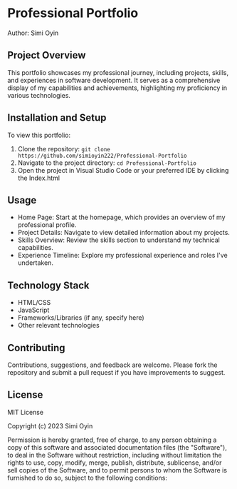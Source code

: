 # Professional Portfolio

Author: Simi Oyin

## Project Overview
This portfolio showcases my professional journey, including projects, skills, and experiences in software development. It serves as a comprehensive display of my capabilities and achievements, highlighting my proficiency in various technologies.

## Installation and Setup
To view this portfolio:

1. Clone the repository: `git clone https://github.com/simioyin222/Professional-Portfolio`
2. Navigate to the project directory: `cd Professional-Portfolio`
3. Open the project in Visual Studio Code or your preferred IDE by clicking the Index.html

## Usage
- Home Page: Start at the homepage, which provides an overview of my professional profile.
- Project Details: Navigate to view detailed information about my projects.
- Skills Overview: Review the skills section to understand my technical capabilities.
- Experience Timeline: Explore my professional experience and roles I've undertaken.

## Technology Stack
- HTML/CSS
- JavaScript
- Frameworks/Libraries (if any, specify here)
- Other relevant technologies

## Contributing
Contributions, suggestions, and feedback are welcome. Please fork the repository and submit a pull request if you have improvements to suggest.

## License
MIT License

Copyright (c) 2023 Simi Oyin

Permission is hereby granted, free of charge, to any person obtaining a copy of this software and associated documentation files (the "Software"), to deal in the Software without restriction, including without limitation the rights to use, copy, modify, merge, publish, distribute, sublicense, and/or sell copies of the Software, and to permit persons to whom the Software is furnished to do so, subject to the following conditions: